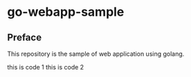 # go-webapp-sample



## Preface
This repository is the sample of web application using golang.

this is code 1
this is code 2
